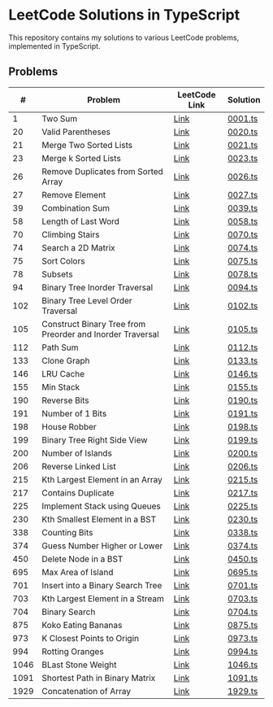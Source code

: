 # LeetCode Solutions in TypeScript

This repository contains my solutions to various LeetCode problems, implemented in TypeScript.

## Problems

| #    | Problem                                                   | LeetCode Link                                                                                                | Solution                      |
| ---- | --------------------------------------------------------- | ------------------------------------------------------------------------------------------------------------ | ----------------------------- |
| 1    | Two Sum                                                   | [Link](https://leetcode.com/problems/two-sum/description/)                                                   | [0001.ts](./problems/0001.ts) |
| 20   | Valid Parentheses                                         | [Link](https://leetcode.com/problems/valid-parentheses/description/)                                         | [0020.ts](./problems/0020.ts) |
| 21   | Merge Two Sorted Lists                                    | [Link](https://leetcode.com/problems/merge-two-sorted-lists/description/)                                    | [0021.ts](./problems/0021.ts) |
| 23   | Merge k Sorted Lists                                      | [Link](https://leetcode.com/problems/merge-k-sorted-lists/description/)                                      | [0023.ts](./problems/0023.ts) |
| 26   | Remove Duplicates from Sorted Array                       | [Link](https://leetcode.com/problems/remove-duplicates-from-sorted-array/description/)                       | [0026.ts](./problems/0026.ts) |
| 27   | Remove Element                                            | [Link](https://leetcode.com/problems/remove-element/description/)                                            | [0027.ts](./problems/0027.ts) |
| 39   | Combination Sum                                           | [Link](https://leetcode.com/problems/combination-sum/description/)                                           | [0039.ts](./problems/0039.ts) |
| 58   | Length of Last Word                                       | [Link](https://leetcode.com/problems/length-of-last-word/description/)                                       | [0058.ts](./problems/0058.ts) |
| 70   | Climbing Stairs                                           | [Link](https://leetcode.com/problems/climbing-stairs/description/)                                           | [0070.ts](./problems/0070.ts) |
| 74   | Search a 2D Matrix                                        | [Link](https://leetcode.com/problems/search-a-2d-matrix/description/)                                        | [0074.ts](./problems/0074.ts) |
| 75   | Sort Colors                                               | [Link](https://leetcode.com/problems/sort-colors/description/)                                               | [0075.ts](./problems/0075.ts) |
| 78   | Subsets                                                   | [Link](https://leetcode.com/problems/subsets/description/)                                                   | [0078.ts](./problems/0078.ts) |
| 94   | Binary Tree Inorder Traversal                             | [Link](https://leetcode.com/problems/binary-tree-inorder-traversal/description/)                             | [0094.ts](./problems/0094.ts) |
| 102  | Binary Tree Level Order Traversal                         | [Link](https://leetcode.com/problems/binary-tree-level-order-traversal/description/)                         | [0102.ts](./problems/0102.ts) |
| 105  | Construct Binary Tree from Preorder and Inorder Traversal | [Link](https://leetcode.com/problems/construct-binary-tree-from-preorder-and-inorder-traversal/description/) | [0105.ts](./problems/0105.ts) |
| 112  | Path Sum                                                  | [Link](https://leetcode.com/problems/path-sum/description/)                                                  | [0112.ts](./problems/0112.ts) |
| 133  | Clone Graph                                               | [Link](https://leetcode.com/problems/clone-graph/description/)                                               | [0133.ts](./problems/0133.ts) |
| 146  | LRU Cache                                                 | [Link](https://leetcode.com/problems/lru-cache/description/)                                                 | [0146.ts](./problems/0146.ts) |
| 155  | Min Stack                                                 | [Link](https://leetcode.com/problems/min-stack/description/)                                                 | [0155.ts](./problems/0155.ts) |
| 190  | Reverse Bits                                              | [Link](https://leetcode.com/problems/reverse-bits/description/)                                              | [0190.ts](./problems/0190.ts) |
| 191  | Number of 1 Bits                                          | [Link](https://leetcode.com/problems/number-of-1-bits/description/)                                          | [0191.ts](./problems/0191.ts) |
| 198  | House Robber                                              | [Link](https://leetcode.com/problems/house-robber/description/)                                              | [0198.ts](./problems/0198.ts) |
| 199  | Binary Tree Right Side View                               | [Link](https://leetcode.com/problems/binary-tree-right-side-view/description/)                               | [0199.ts](./problems/0199.ts) |
| 200  | Number of Islands                                         | [Link](https://leetcode.com/problems/number-of-islands/description/)                                         | [0200.ts](./problems/0200.ts) |
| 206  | Reverse Linked List                                       | [Link](https://leetcode.com/problems/reverse-linked-list/description/)                                       | [0206.ts](./problems/0206.ts) |
| 215  | Kth Largest Element in an Array                           | [Link](https://leetcode.com/problems/kth-largest-element-in-an-array/description/)                           | [0215.ts](./problems/0215.ts) |
| 217  | Contains Duplicate                                        | [Link](https://leetcode.com/problems/contains-duplicate/description/)                                        | [0217.ts](./problems/0217.ts) |
| 225  | Implement Stack using Queues                              | [Link](https://leetcode.com/problems/implement-stack-using-queues/description/)                              | [0225.ts](./problems/0225.ts) |
| 230  | Kth Smallest Element in a BST                             | [Link](https://leetcode.com/problems/kth-smallest-element-in-a-bst/description/)                             | [0230.ts](./problems/0230.ts) |
| 338  | Counting Bits                                             | [Link](https://leetcode.com/problems/counting-bits/description/)                                             | [0338.ts](./problems/0338.ts) |
| 374  | Guess Number Higher or Lower                              | [Link](http://leetcode.com/problems/guess-number-higher-or-lower/description/)                               | [0374.ts](./problems/0374.ts) |
| 450  | Delete Node in a BST                                      | [Link](https://leetcode.com/problems/delete-node-in-a-bst/description/)                                      | [0450.ts](./problems/0450.ts) |
| 695  | Max Area of Island                                        | [Link](https://leetcode.com/problems/max-area-of-island/description/)                                        | [0695.ts](./problems/0695.ts) |
| 701  | Insert into a Binary Search Tree                          | [Link](https://leetcode.com/problems/insert-into-a-binary-search-tree/description/)                          | [0701.ts](./problems/0701.ts) |
| 703  | Kth Largest Element in a Stream                           | [Link](https://leetcode.com/problems/kth-largest-element-in-a-stream/description/)                           | [0703.ts](./problems/0703.ts) |
| 704  | Binary Search                                             | [Link](https://leetcode.com/problems/binary-search/description/)                                             | [0704.ts](./problems/0704.ts) |
| 875  | Koko Eating Bananas                                       | [Link](https://leetcode.com/problems/koko-eating-bananas/description/)                                       | [0875.ts](./problems/0875.ts) |
| 973  | K Closest Points to Origin                                | [Link](https://leetcode.com/problems/k-closest-points-to-origin/description/)                                | [0973.ts](./problems/0973.ts) |
| 994  | Rotting Oranges                                           | [Link](https://leetcode.com/problems/binary-search/description/)                                             | [0994.ts](./problems/0994.ts) |
| 1046 | BLast Stone Weight                                        | [Link](https://leetcode.com/problems/last-stone-weight/description/)                                         | [1046.ts](./problems/1046.ts) |
| 1091 | Shortest Path in Binary Matrix                            | [Link](https://leetcode.com/problems/shortest-path-in-binary-matrix/description/)                            | [1091.ts](./problems/1091.ts) |
| 1929 | Concatenation of Array                                    | [Link](https://leetcode.com/problems/concatenation-of-array/description/)                                    | [1929.ts](./problems/1929.ts) |
